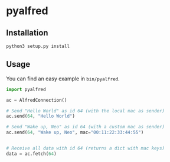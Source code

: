 pyalfred
========

Installation
------------

```
python3 setup.py install
```

Usage
-----

You can find an easy example in `bin/pyalfred`.

```python
import pyalfred

ac = AlfredConnection()

# Send "Hello World" as id 64 (with the local mac as sender)
ac.send(64, "Hello World")

# Send "Wake up, Neo" as id 64 (with a custom mac as sender)
ac.send(64, "Wake up, Neo", mac="00:11:22:33:44:55")


# Receive all data with id 64 (returns a dict with mac keys)
data = ac.fetch(64)

